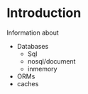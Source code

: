# Introduction

Information about

- Databases
  - Sql
  - nosql/document
  - inmemory
- ORMs
- caches
